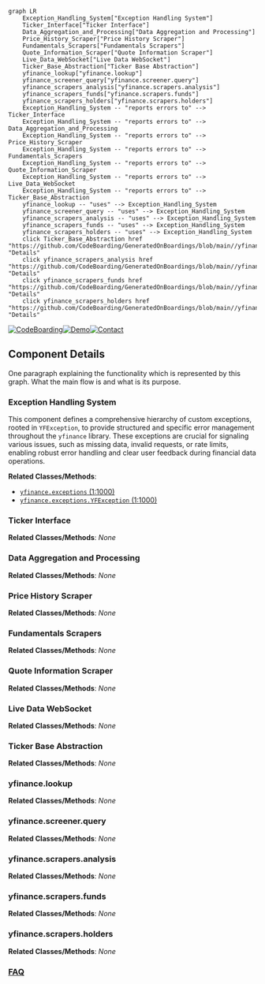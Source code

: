 ```mermaid
graph LR
    Exception_Handling_System["Exception Handling System"]
    Ticker_Interface["Ticker Interface"]
    Data_Aggregation_and_Processing["Data Aggregation and Processing"]
    Price_History_Scraper["Price History Scraper"]
    Fundamentals_Scrapers["Fundamentals Scrapers"]
    Quote_Information_Scraper["Quote Information Scraper"]
    Live_Data_WebSocket["Live Data WebSocket"]
    Ticker_Base_Abstraction["Ticker Base Abstraction"]
    yfinance_lookup["yfinance.lookup"]
    yfinance_screener_query["yfinance.screener.query"]
    yfinance_scrapers_analysis["yfinance.scrapers.analysis"]
    yfinance_scrapers_funds["yfinance.scrapers.funds"]
    yfinance_scrapers_holders["yfinance.scrapers.holders"]
    Exception_Handling_System -- "reports errors to" --> Ticker_Interface
    Exception_Handling_System -- "reports errors to" --> Data_Aggregation_and_Processing
    Exception_Handling_System -- "reports errors to" --> Price_History_Scraper
    Exception_Handling_System -- "reports errors to" --> Fundamentals_Scrapers
    Exception_Handling_System -- "reports errors to" --> Quote_Information_Scraper
    Exception_Handling_System -- "reports errors to" --> Live_Data_WebSocket
    Exception_Handling_System -- "reports errors to" --> Ticker_Base_Abstraction
    yfinance_lookup -- "uses" --> Exception_Handling_System
    yfinance_screener_query -- "uses" --> Exception_Handling_System
    yfinance_scrapers_analysis -- "uses" --> Exception_Handling_System
    yfinance_scrapers_funds -- "uses" --> Exception_Handling_System
    yfinance_scrapers_holders -- "uses" --> Exception_Handling_System
    click Ticker_Base_Abstraction href "https://github.com/CodeBoarding/GeneratedOnBoardings/blob/main//yfinance/Ticker_Base_Abstraction.md" "Details"
    click yfinance_scrapers_analysis href "https://github.com/CodeBoarding/GeneratedOnBoardings/blob/main//yfinance/yfinance_scrapers_analysis.md" "Details"
    click yfinance_scrapers_funds href "https://github.com/CodeBoarding/GeneratedOnBoardings/blob/main//yfinance/yfinance_scrapers_funds.md" "Details"
    click yfinance_scrapers_holders href "https://github.com/CodeBoarding/GeneratedOnBoardings/blob/main//yfinance/yfinance_scrapers_holders.md" "Details"
```
[![CodeBoarding](https://img.shields.io/badge/Generated%20by-CodeBoarding-9cf?style=flat-square)](https://github.com/CodeBoarding/CodeBoarding)[![Demo](https://img.shields.io/badge/Try%20our-Demo-blue?style=flat-square)](https://www.codeboarding.org/demo)[![Contact](https://img.shields.io/badge/Contact%20us%20-%20contact@codeboarding.org-lightgrey?style=flat-square)](mailto:contact@codeboarding.org)

## Component Details

One paragraph explaining the functionality which is represented by this graph. What the main flow is and what is its purpose.

### Exception Handling System
This component defines a comprehensive hierarchy of custom exceptions, rooted in `YFException`, to provide structured and specific error management throughout the `yfinance` library. These exceptions are crucial for signaling various issues, such as missing data, invalid requests, or rate limits, enabling robust error handling and clear user feedback during financial data operations.


**Related Classes/Methods**:

- <a href="https://github.com/ranaroussi/yfinance/blob/master/yfinance/exceptions.py#L1-L1000" target="_blank" rel="noopener noreferrer">`yfinance.exceptions` (1:1000)</a>
- <a href="https://github.com/ranaroussi/yfinance/blob/master/yfinance/exceptions.py#L1-L1000" target="_blank" rel="noopener noreferrer">`yfinance.exceptions.YFException` (1:1000)</a>


### Ticker Interface



**Related Classes/Methods**: _None_

### Data Aggregation and Processing



**Related Classes/Methods**: _None_

### Price History Scraper



**Related Classes/Methods**: _None_

### Fundamentals Scrapers



**Related Classes/Methods**: _None_

### Quote Information Scraper



**Related Classes/Methods**: _None_

### Live Data WebSocket



**Related Classes/Methods**: _None_

### Ticker Base Abstraction



**Related Classes/Methods**: _None_

### yfinance.lookup



**Related Classes/Methods**: _None_

### yfinance.screener.query



**Related Classes/Methods**: _None_

### yfinance.scrapers.analysis



**Related Classes/Methods**: _None_

### yfinance.scrapers.funds



**Related Classes/Methods**: _None_

### yfinance.scrapers.holders



**Related Classes/Methods**: _None_



### [FAQ](https://github.com/CodeBoarding/GeneratedOnBoardings/tree/main?tab=readme-ov-file#faq)